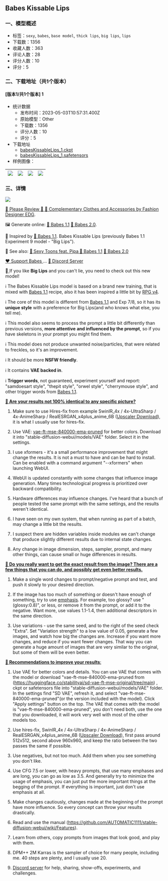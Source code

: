 ## Babes Kissable Lips
### 一、模型概述

- 标签：`sexy`, `babes`, `base model`, `thick lips`, `big lips`, `lips`
- 下载数：1356
- 收藏人数：363
- 评论人数：28
- 评分人数：10
- 评分：5

### 二、下载地址（共1个版本）

#### [版本1/共1个版本] 1

- 统计数据
  - 发布时间：2023-05-03T10:57:31.400Z
  - 原始模型：Other
  - 下载数：1356
  - 评分人数：10
  - 评分：5
- 下载地址
  - [babesKissableLips_1.ckpt](https://civitai.com/api/download/models/31802?type=Model&format=PickleTensor&size=full&fp=fp16)
  - [babesKissableLips_1.safetensors](https://civitai.com/api/download/models/31802)
- 样例图像：

| <img src="https://image.civitai.com/xG1nkqKTMzGDvpLrqFT7WA/0c7a7999-7b59-43d7-9d5c-7b2f7b1f6b13/width=450/1136449.jpeg" /> | <img src="https://image.civitai.com/xG1nkqKTMzGDvpLrqFT7WA/11ff8638-e105-4429-41c5-f6a9f5687200/width=450/366232.jpeg" /> | <img src="https://image.civitai.com/xG1nkqKTMzGDvpLrqFT7WA/d33b11a2-96ff-4bed-b277-f32634cc0700/width=450/364900.jpeg" /> | <img src="https://image.civitai.com/xG1nkqKTMzGDvpLrqFT7WA/223f0b52-d97c-49c7-815d-8ed597a54155/width=450/972860.jpeg" /> |
| ---- | ---- | ---- | ---- |


### 三、详情
<p><a target="_blank" rel="ugc" href="https://linktr.ee/alexds9"><img src="https://image.civitai.com/xG1nkqKTMzGDvpLrqFT7WA/e27bb45f-45d6-4e0d-a16b-e9299f03bb34/width=525/e27bb45f-45d6-4e0d-a16b-e9299f03bb34.jpeg" /></a></p><p><a target="_blank" rel="ugc" href="https://civitai.com/posts/create?modelId=26566&amp;modelVersionId=31802&amp;returnUrl=/models/26566/babes-kissable-lips&amp;reviewing=true">🧡 Please Review 🧡 </a><a target="_blank" rel="ugc" href="https://civitai.com/user/EDG/models">👗 Complementary Clothes and Accessories by Fashion Designer EDG</a>.</p><p>🖼️ Generate online: <a target="_blank" rel="ugc" href="https://sinkin.ai/m/mG9Pvko">🍑 Babes 1.1</a> <a target="_blank" rel="ugc" href="https://sinkin.ai/m/1kaWBJZ">💖 Babes 2.0</a>.</p><p>👩 Inspired by <a target="_blank" rel="ugc" href="https://civitai.com/models/2220?modelVersionId=21216">🍑 Babes 1.1</a>. Babes Kissable Lips (previously Babes 1.1 Experiment 9 model - "Big Lips").</p><p>👀 See also: <a target="_blank" rel="ugc" href="https://civitai.com/models/35549/sexy-toons-feat-pipa">🍒<strong> </strong>Sexy Toons feat. Pipa<strong> </strong></a><a target="_blank" rel="ugc" href="https://civitai.com/models/2220?modelVersionId=21216">🍑 Babes 1.1</a> <a target="_blank" rel="ugc" href="https://civitai.com/models/2220/babes?modelVersionId=61372">💖 Babes 2.0</a></p><p><a target="_blank" rel="ugc" href="https://ko-fi.com/alexds9/">❤️ Support Babes </a>... <a target="_blank" rel="ugc" href="https://discord.gg/BKhkwwqK9m">🫶 Discord Server</a></p><p>💋<a target="_blank" rel="ugc" href="https://civitai.com/models/26566/babes-kissable-lips"> </a>If you like <strong>Big Lips</strong> and you can't lie, you need to check out this new model!</p><p>ℹ️ The Babes Kissable Lips model is based on a brand new training, that is mixed with <a target="_blank" rel="ugc" href="https://civitai.com/models/2220">Babes 1.1</a> recipe, also it has been inspired a little bit by <a target="_blank" rel="ugc" href="https://civitai.com/models/1116/rpg">RPG v4</a>.</p><p>ℹ️ The core of this model is different from <a target="_blank" rel="ugc" href="https://civitai.com/models/2220">Babes 1.1</a> and Exp 7/8, so it has its <strong>unique style</strong> with a preference for Big Lips(and who knows what else, you tell me).</p><p>ℹ️ This model also seems to process the prompt a little bit differently than previous versions, <strong>more attentive</strong> <strong>and influenced by the prompt</strong>, so if you have skeletons in your prompt you might find them.</p><p>ℹ️ This model does not produce unwanted noise/particles, that were related to freckles, so it's an improvement.</p><p>ℹ️ It should be more <strong>NSFW friendly</strong>.</p><p>ℹ️ It contains <strong>VAE backed in</strong>.</p><p>ℹ️ <strong>Trigger words</strong>, not guaranteed, experiment yourself and report: "samdoesart style", "thepit style", "orwel style", "cherrymouse style", and other trigger words from <a target="_blank" rel="ugc" href="https://civitai.com/models/2220">Babes 1.1</a>.</p><p><strong><u>📌 Are your results not 100% identical to any specific picture?</u></strong></p><ol><li><p>Make sure to use Hires-fix from example SwinIR_4x / 4x-UltraSharp / 4x-AnimeSharp / RealESRGAN_x4plus_anime_6B (<a target="_blank" rel="ugc" href="https://upscale.wiki/wiki/Model_Database">Upscaler Download</a>), it is what I usually use for hires-fix.</p></li><li><p>Use VAE: <a target="_blank" rel="ugc" href="https://huggingface.co/stabilityai/sd-vae-ft-mse-original/tree/main">vae-ft-mse-840000-ema-pruned</a> for better colors. Download it into "stable-diffusion-webui/models/VAE" folder. Select it in the settings.</p></li><li><p>I use xformers - it's a small performance improvement that might change the results. It is not a must to have and can be hard to install. Can be enabled with a command argument "--xformers" when launching WebUI.</p></li><li><p>WebUI is updated constantly with some changes that influence image generation. Many times technological progress is prioritized over backward compatibility.</p></li><li><p>Hardware differences may influence changes. I've heard that a bunch of people tested the same prompt with the same settings, and the results weren't identical.</p></li><li><p>I have seen on my own system, that when running as part of a batch, may change a little bit the results.</p></li><li><p>I suspect there are hidden variables inside modules we can't change that produce slightly different results due to internal state changes.</p></li><li><p>Any change in image dimension, steps, sampler, prompt, and many other things, can cause small or huge differences in results.</p></li></ol><p><strong><u>📌 Do you really want to get the exact result from the image? There are a few things that you can do, and possibly get even better results.</u></strong></p><ol><li><p>Make a single word changes to prompt/negative prompt and test, and push it slowly to your desired direction.</p></li><li><p>If the image has too much of something or doesn't have enough of something, try to use <a target="_blank" rel="ugc" href="https://github.com/AUTOMATIC1111/stable-diffusion-webui/wiki/Features#attentionemphasis">emphasis</a>. For example, too glossy? use "(glossy:0.8)", or less, or remove it from the prompt, or add it to the negative. Want more, use values 1.1-1.4, then additional descriptors in the same direction.</p></li><li><p>Use variations - use the same seed, and to the right of the seed check "Extra". Set "Variation strength" to a low value of 0.05, generate a few images, and watch how big the changes are. Increase if you want more changes, and reduce if you want fewer changes. That way you can generate a huge amount of images that are very similar to the original, but some of them will be even better.</p></li></ol><p><strong><u>📌 Recommendations to improve your results</u></strong><u>:</u></p><ol><li><p>Use VAE for better colors and details. You can use VAE that comes with the model or download "vae-ft-mse-840000-ema-pruned from (<a target="_blank" rel="ugc" href="https://huggingface.co/stabilityai/sd-vae-ft-mse-original/tree/main">https://huggingface.co/stabilityai/sd-vae-ft-mse-original/tree/main</a>) , ckpt or safetensors file into "stable-diffusion-webui/models/VAE" folder. In the settings find "SD VAE", refresh it, and select "vae-ft-mse-840000-ema-pruned"(or the version included with the model). Click "Apply settings" button on the top. The VAE that comes with the model is "vae-ft-mse-840000-ema-pruned", you don't need both, use the one that you downloaded, it will work very well with most of the other models too.</p></li><li><p>Use hires-fix, SwinIR_4x / 4x-UltraSharp / 4x-AnimeSharp / RealESRGAN_x4plus_anime_6B (<a target="_blank" rel="ugc" href="https://upscale.wiki/wiki/Model_Database">Upscaler Download</a>), first pass around 512x512, second above 960x960, and keep the ratio between the two passes the same if possible.</p></li><li><p>Use negatives, but not too much. Add them when you see something you don't like.</p></li><li><p>Use CFG 7.5 or lower, with heavy prompts, that use many emphases and are long, you can go as low as 3.5. And generally try to minimize the usage of emphasis, you can just put the more important things at the begging of the prompt. If everything is important, just don't use emphasis at all.</p></li><li><p>Make changes cautiously, changes made at the beginning of the prompt have more influence. So every concept can throw your results drastically.</p></li><li><p>Read and use the manual (<a target="_blank" rel="ugc" href="https://github.com/AUTOMATIC1111/stable-diffusion-webui/wiki/Features">https://github.com/AUTOMATIC1111/stable-diffusion-webui/wiki/Features</a>).</p></li><li><p>Learn from others, copy prompts from images that look good, and play with them.</p></li><li><p>DPM++ 2M Karras is the sampler of choice for many people, including me. 40 steps are plenty, and I usually use 20.</p></li><li><p><a target="_blank" rel="ugc" href="https://discord.gg/BKhkwwqK9m">Discord server</a> for help, sharing, show-offs, experiments, and challenges.<br /><br /></p></li></ol><p></p>
